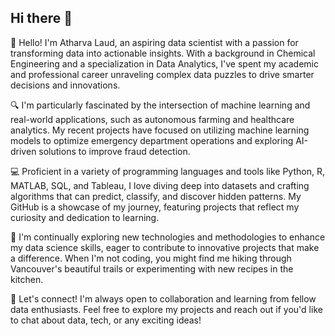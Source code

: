 ## Hi there 👋
👋 Hello! I'm Atharva Laud, an aspiring data scientist with a passion for transforming data into actionable insights. With a background in Chemical Engineering and a specialization in Data Analytics, I've spent my academic and professional career unraveling complex data puzzles to drive smarter decisions and innovations.

🔍 I'm particularly fascinated by the intersection of machine learning and real-world applications, such as autonomous farming and healthcare analytics. My recent projects have focused on utilizing machine learning models to optimize emergency department operations and exploring AI-driven solutions to improve fraud detection.

💻 Proficient in a variety of programming languages and tools like Python, R, MATLAB, SQL, and Tableau, I love diving deep into datasets and crafting algorithms that can predict, classify, and discover hidden patterns. My GitHub is a showcase of my journey, featuring projects that reflect my curiosity and dedication to learning.

🌱 I'm continually exploring new technologies and methodologies to enhance my data science skills, eager to contribute to innovative projects that make a difference. When I'm not coding, you might find me hiking through Vancouver's beautiful trails or experimenting with new recipes in the kitchen.

🤝 Let's connect! I'm always open to collaboration and learning from fellow data enthusiasts. Feel free to explore my projects and reach out if you'd like to chat about data, tech, or any exciting ideas!

